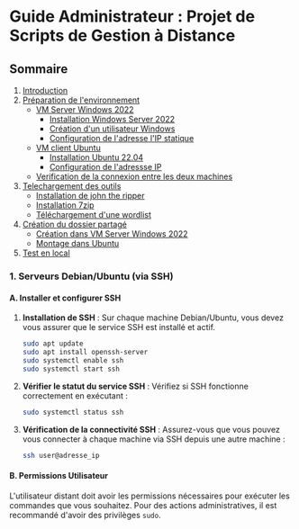 # Guide Administrateur : Projet de Scripts de Gestion à Distance

## Sommaire 

1. [Introduction](#introduction)
2. [Préparation de l'environnement](#preparation-de-lenvironnement)
   - [VM Server Windows 2022](#vm-server-windows-2022)
      - [Installation Windows Server 2022](#installation-windows-server-2022)
      - [Création d'un utilisateur Windows](#creation-dun-utilisateur-windows)
      - [Configuration de l'adresse l'IP statique](#configuration-de-ladress-ip-statique)
   - [VM client Ubuntu](#vm-client-ubuntu)
      - [Installation Ubuntu 22.04](#installation-ubuntu-2204)
      - [Configuration de l'adressse IP](#configuration-de-ladresse-ip)
   - [Verification de la connexion entre les deux machines](#verification-de-la-connexion-entre-les-deux-machines)
3. [Telechargement des outils](#telechargement-des-outils)
   - [Installation de john the ripper](#installation-de-john-the-ripper)
   - [Installation 7zip](#installation-7zip)
   - [Téléchargement d'une wordlist](#telechargement-dune-wordlist)
4. [Création du dossier partagé](#creation-du-dossier-partage)
   - [Création dans VM Server Windows 2022](#creation-dans-windows)
   - [Montage dans Ubuntu](#montage-dans-ubuntu)
5. [Test en local](#test-en-local)


### 1. **Serveurs Debian/Ubuntu (via SSH)**

#### A. Installer et configurer SSH
1. **Installation de SSH** :
   Sur chaque machine Debian/Ubuntu, vous devez vous assurer que le service SSH est installé et actif.
   ```bash
   sudo apt update
   sudo apt install openssh-server
   sudo systemctl enable ssh
   sudo systemctl start ssh
   ```
   
2. **Vérifier le statut du service SSH** :
   Vérifiez si SSH fonctionne correctement en exécutant :
   ```bash
   sudo systemctl status ssh
   ```


3. **Vérification de la connectivité SSH** :
   Assurez-vous que vous pouvez vous connecter à chaque machine via SSH depuis une autre machine :
   ```bash
   ssh user@adresse_ip
   ```

#### B. Permissions Utilisateur
L'utilisateur distant doit avoir les permissions nécessaires pour exécuter les commandes que vous souhaitez. 
Pour des actions administratives, il est recommandé d'avoir des privilèges `sudo`.

